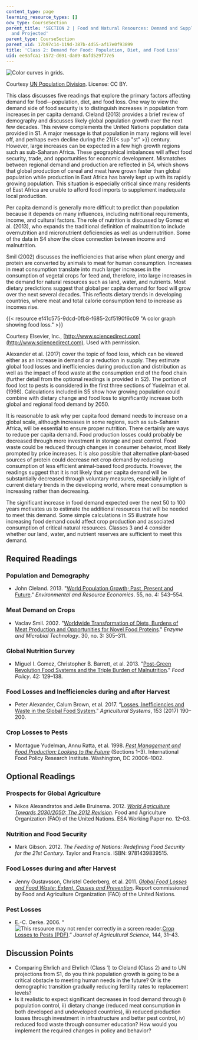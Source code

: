 ```yaml
---
content_type: page
learning_resource_types: []
ocw_type: CourseSection
parent_title: 'SECTION 2 | Food and Natural Resources: Demand and Supply, Current
  and Projected'
parent_type: CourseSection
parent_uid: 17b97c14-119d-387b-4d55-af17e0f93899
title: 'Class 2: Demand for Food: Population, Diet, and Food Loss'
uid: ee9afca1-1572-d691-da89-8afd529f77e5
---
```


![Color curves in grids.](/courses/civil-and-environmental-engineering/1-74-land-water-food-and-climate-fall-2020/food-and-natural-resources/demand-for-food/FigS111.jpg)

Courtesy [UN Population Division](https://population.un.org/wpp/). License: CC BY.

This class discusses five readings that explore the primary factors affecting demand for food—population, diet, and food loss. One way to view the demand side of food security is to distinguish increases in population from increases in per capita demand. Cleland (2013) provides a brief review of demography and discusses likely global population growth over the next few decades. This review complements the United Nations population data provided in S1. A major message is that population in many regions will level off, and perhaps even decline during the 21{{< sup "st" >}} century. However, large increases can be expected in a few high growth regions such as sub-Saharan Africa. These geographical imbalances will affect food security, trade, and opportunities for economic development. Mismatches between regional demand and production are reflected in S4, which shows that global production of cereal and meat have grown faster than global population while production in East Africa has barely kept up with its rapidly growing population. This situation is especially critical since many residents of East Africa are unable to afford food imports to supplement inadequate local production.

Per capita demand is generally more difficult to predict than population because it depends on many influences, including nutritional requirements, income, and cultural factors. The role of nutrition is discussed by Gomez et al. (2013), who expands the traditional definition of malnutrition to include overnutrition and micronutrient deficiencies as well as undernutrition. Some of the data in S4 show the close connection between income and malnutrition.

Smil (2002) discusses the inefficiencies that arise when plant energy and protein are converted by animals to meat for human consumption. Increases in meat consumption translate into much larger increases in the consumption of vegetal crops for feed and, therefore, into large increases in the demand for natural resources such as land, water, and nutrients. Most dietary predictions suggest that global per capita demand for food will grow over the next several decades. This reflects dietary trends in developing countries, where meat and total calorie consumption tend to increase as incomes rise.

{{< resource ef41c575-9dcd-0fb8-f685-2cf5190f6c09 "A color graph showing food loss." >}}

Courtesy Elsevier, Inc., [http://www.sciencedirect.com](http://www.sciencedirect.com). Used with permission.

Alexander et al. (2017) cover the topic of food loss, which can be viewed either as an increase in demand or a reduction in supply. They estimate global food losses and inefficiencies during production and distribution as well as the impact of food waste at the consumption end of the food chain (further detail from the optional readings is provided in S2). The portion of food lost to pests is considered in the first three sections of Yudelman et al. (1998). Calculations included in S5 show how growing population could combine with dietary change and food loss to significantly increase both global and regional food demand by 2050.

It is reasonable to ask why per capita food demand needs to increase on a global scale, although increases in some regions, such as sub–Saharan Africa, will be essential to ensure proper nutrition. There certainly are ways to reduce per capita demand. Food production losses could probably be decreased through more investment in storage and pest control. Food waste could be reduced through changes in consumer behavior, most likely prompted by price increases. It is also possible that alternative plant-based sources of protein could decrease net crop demand by reducing consumption of less efficient animal-based food products. However, the readings suggest that it is not likely that per capita demand will be substantially decreased through voluntary measures, especially in light of current dietary trends in the developing world, where meat consumption is increasing rather than decreasing.

The significant increase in food demand expected over the next 50 to 100 years motivates us to estimate the additional resources that will be needed to meet this demand. Some simple calculations in S5 illustrate how increasing food demand could affect crop production and associated consumption of critical natural resources. Classes 3 and 4 consider whether our land, water, and nutrient reserves are sufficient to meet this demand.

Required Readings
-----------------

### Population and Demography

*   John Cleland. 2013. "[World Population Growth; Past, Present and Future](https://ideas.repec.org/a/kap/enreec/v55y2013i4p543-554.html)." _Environmental and Resource Economics_. 55, no. 4: 543–554.
    

### Meat Demand on Crops

*   Vaclav Smil. 2002. "[Worldwide Transformation of Diets, Burdens of Meat Production and Opportunities for Novel Food Proteins](https://www.sciencedirect.com/science/article/pii/S014102290100504X)." _Enzyme and Microbial Technology_. 30, no. 3: 305–311.
    

### Global Nutrition Survey

*   Miguel I. Gomez, Christopher B. Barrett, et al. 2013. "[Post-Green Revolution Food Systems and the Triple Burden of Malnutrition](https://www.sciencedirect.com/science/article/abs/pii/S0306919213000754)." _Food Policy_. 42: 129–138.
    

### Food Losses and Inefficiencies during and after Harvest

*   Peter Alexander, Calum Brown, et al. 2017. “[Losses, Inefficiencies and Waste in the Global Food System](https://www.sciencedirect.com/science/article/pii/S0308521X16302384).” _Agricultural Systems_, 153 (2017) 190–200.
    

### Crop Losses to Pests

*   Montague Yudelman, Annu Ratta, et al. 1998. [_Pest Management and Food Production: Looking to the Future_](https://www.ifpri.org/publication/pest-management-and-food-production) (Sections 1–3). International Food Policy Research Institute. Washington, DC 20006–1002.
    

Optional Readings
-----------------

### Prospects for Global Agriculture

*   Nikos Alexandratos and Jelle Bruinsma. 2012. [_World Agriculture Towards 2030/2050: The 2012 Revision_](https://ageconsearch.umn.edu/record/288998/?ln=en). Food and Agriculture Organization (FAO) of the United Nations. ESA Working Paper no. 12–03.

### Nutrition and Food Security

*   Mark Gibson. 2012. _The Feeding of Nations: Redefining Food Security for the 21st Century._ Taylor and Francis. ISBN: 9781439839515.
    

### Food Losses during and after Harvest

*   Jenny Gustavsson, Christel Cederberg, et al. 2011. _[Global Food Losses and Food Waste: Extent, Causes and Prevention](https://reliefweb.int/report/world/global-food-losses-and-food-waste-extent-causes-and-prevention)_. Report commissioned by Food and Agriculture Organization (FAO) of the United Nations.
    

### Pest Losses

*   E.-C. Oerke. 2006. “![This resource may not render correctly in a screen reader.](/images/inacessible.gif)[Crop Losses to Pests (PDF)](http://citeseerx.ist.psu.edu/viewdoc/download?doi=10.1.1.657.5813&rep=rep1&type=pdf).” _Journal of Agricultural Science_, 144, 31–43.
    

Discussion Points
-----------------

*   Comparing Ehrlich and Ehrlich (Class 1) to Cleland (Class 2) and to UN projections from S1, do you think population growth is going to be a critical obstacle to meeting human needs in the future? Or is the demographic transition gradually reducing fertility rates to replacement levels?
*   Is it realistic to expect significant decreases in food demand through i) population control, ii) dietary change (reduced meat consumption in both developed and undeveloped countries), iii) reduced production losses through investment in infrastructure and better pest control, iv) reduced food waste through consumer education? How would you implement the required changes in policy and behavior?